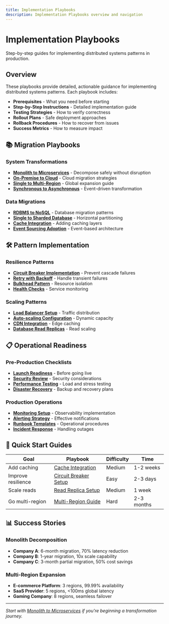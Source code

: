 ```yaml
---
title: Implementation Playbooks
description: Implementation Playbooks overview and navigation
---
```


# Implementation Playbooks

Step-by-step guides for implementing distributed systems patterns in production.

## Overview

These playbooks provide detailed, actionable guidance for implementing distributed systems patterns. Each playbook includes:

- **Prerequisites** - What you need before starting
- **Step-by-Step Instructions** - Detailed implementation guide
- **Testing Strategies** - How to verify correctness
- **Rollout Plans** - Safe deployment approaches
- **Rollback Procedures** - How to recover from issues
- **Success Metrics** - How to measure impact

## 📚 Migration Playbooks

### System Transformations
- **[Monolith to Microservices](../monolith-to-microservices.md)** - Decompose safely without disruption
- **[On-Premise to Cloud](on-premise-to-cloud/index.md)** - Cloud migration strategies
- **[Single to Multi-Region](single-to-multi-region/index.md)** - Global expansion guide
- **[Synchronous to Asynchronous](sync-to-async/index.md)** - Event-driven transformation

### Data Migrations
- **[RDBMS to NoSQL](rdbms-to-nosql/index.md)** - Database migration patterns
- **[Single to Sharded Database](database-sharding/index.md)** - Horizontal partitioning
- **[Cache Integration](cache-integration/index.md)** - Adding caching layers
- **[Event Sourcing Adoption](event-sourcing-adoption/index.md)** - Event-based architecture

## 🛠️ Pattern Implementation

### Resilience Patterns
- **[Circuit Breaker Implementation](circuit-breaker-setup/index.md)** - Prevent cascade failures
- **[Retry with Backoff](retry-implementation/index.md)** - Handle transient failures
- **[Bulkhead Pattern](bulkhead-setup/index.md)** - Resource isolation
- **[Health Checks](health-check-implementation/index.md)** - Service monitoring

### Scaling Patterns
- **[Load Balancer Setup](load-balancer-setup/index.md)** - Traffic distribution
- **[Auto-scaling Configuration](auto-scaling-setup/index.md)** - Dynamic capacity
- **[CDN Integration](cdn-integration/index.md)** - Edge caching
- **[Database Read Replicas](read-replica-setup/index.md)** - Read scaling

## 📋 Operational Readiness

### Pre-Production Checklists
- **[Launch Readiness](launch-readiness/index.md)** - Before going live
- **[Security Review](security-checklist/index.md)** - Security considerations
- **[Performance Testing](../performance-testing.md)** - Load and stress testing
- **[Disaster Recovery](disaster-recovery/index.md)** - Backup and recovery plans

### Production Operations
- **[Monitoring Setup](monitoring-setup/index.md)** - Observability implementation
- **[Alerting Strategy](alerting-strategy/index.md)** - Effective notifications
- **[Runbook Templates](runbook-templates/index.md)** - Operational procedures
- **[Incident Response](../incident-response.md)** - Handling outages

## 🎯 Quick Start Guides

| Goal | Playbook | Difficulty | Time |
|------|----------|------------|------|
| Add caching | [Cache Integration](cache-integration/index.md) | Medium | 1-2 weeks |
| Improve resilience | [Circuit Breaker Setup](circuit-breaker-setup/index.md) | Easy | 2-3 days |
| Scale reads | [Read Replica Setup](read-replica-setup/index.md) | Medium | 1 week |
| Go multi-region | [Multi-Region Guide](single-to-multi-region/index.md) | Hard | 2-3 months |

## 📊 Success Stories

### Monolith Decomposition
- **Company A**: 6-month migration, 70% latency reduction
- **Company B**: 1-year migration, 10x scale capability
- **Company C**: 3-month partial migration, 50% cost savings

### Multi-Region Expansion
- **E-commerce Platform**: 3 regions, 99.99% availability
- **SaaS Provider**: 5 regions, <100ms global latency
- **Gaming Company**: 8 regions, seamless failover

---

*Start with [Monolith to Microservices](../monolith-to-microservices.md) if you're beginning a transformation journey.*